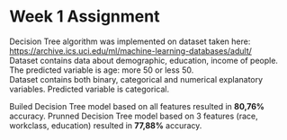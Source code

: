# Week 1 Assignment

Decision Tree algorithm was implemented on dataset taken here: https://archive.ics.uci.edu/ml/machine-learning-databases/adult/<br>
Dataset contains data about demographic, education, income of people. The predicted variable is age: more 50 or less 50.<br>
Dataset contains both binary, categorical and numerical explanatory variables. Predicted variable is categorical.<br>

Builed Decision Tree model based on all features resulted in **80,76%** accuracy.
Prunned Decision Tree model based on 3 features (race, workclass, education) resulted in **77,88%** accuracy.